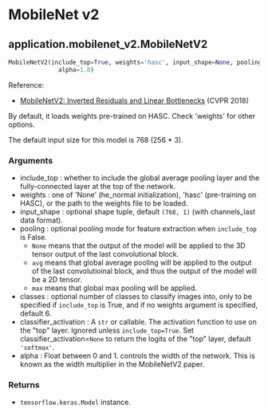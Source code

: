 # MobileNet v2

## application.mobilenet_v2.MobileNetV2
```python
MobileNetV2(include_top=True, weights='hasc', input_shape=None, pooling=None, classes=6, classifier_activation='softmax',
              alpha=1.0)
```

Reference:
- [MobileNetV2: Inverted Residuals and Linear Bottlenecks](https://arxiv.org/abs/1801.04381) (CVPR 2018)

By default, it loads weights pre-trained on HASC. Check 'weights' for other options.

The default input size for this model is 768 (256 * 3).

### Arguments
- include_top : whether to include the global average pooling layer and the fully-connected layer at the top of the network.
- weights : one of 'None' (he_normal initialization), 'hasc' (pre-training on HASC), or the path to the weights file to be loaded.
- input_shape : optional shape tuple, default `(768, 1)` (with channels_last data format).
- pooling : optional pooling mode for feature extraction when `include_top` is False.
    - `None` means that the output of the model will be applied to the 3D tensor output of the last convolutional block.
    - `avg` means that global average pooling will be applied to the output of the last convolutioinal block, and thus the output of the model will be a 2D tensor.
    - `max` means that global max pooling will be applied.
- classes : optional number of classes to classify images into, only to be specified if `include_top` is True, and if no weights argument is specified, default 6.
- classifier_activation : A `str` or callable. The activation function to use on the "top" layer. Ignored unless `include_top=True`. Set classifier_activation=`None` to return the logits of the "top" layer, default `'softmax'`.
- alpha : Float between 0 and 1. controls the width of the network. This is known as the width multiplier in the MobileNetV2 paper.

### Returns
- `tensorflow.keras.Model` instance.
